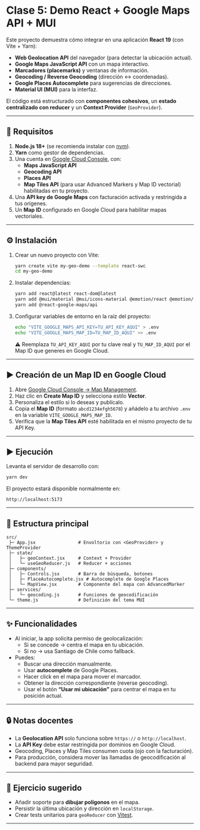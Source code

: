 # Clase 5: Demo React + Google Maps API + MUI

Este proyecto demuestra cómo integrar en una aplicación **React 19** (con Vite + Yarn):

- **Web Geolocation API** del navegador (para detectar la ubicación actual).
- **Google Maps JavaScript API** con un mapa interactivo.
- **Marcadores (placemarks)** y ventanas de información.
- **Geocoding / Reverse Geocoding** (dirección ↔ coordenadas).
- **Google Places Autocomplete** para sugerencias de direcciones.
- **Material UI (MUI)** para la interfaz.

El código está estructurado con **componentes cohesivos**, un **estado centralizado con reducer** y un **Context Provider** (`GeoProvider`).

---

## 🚀 Requisitos

1. **Node.js 18+** (se recomienda instalar con [nvm](https://github.com/nvm-sh/nvm)).
2. **Yarn** como gestor de dependencias.
3. Una cuenta en [Google Cloud Console](https://console.cloud.google.com/), con:
   - **Maps JavaScript API**
   - **Geocoding API**
   - **Places API**
   - **Map Tiles API** (para usar Advanced Markers y Map ID vectorial)
   habilitadas en tu proyecto.
4. Una **API key de Google Maps** con facturación activada y restringida a tus orígenes.
5. Un **Map ID** configurado en Google Cloud para habilitar mapas vectoriales.

---

## ⚙️ Instalación

1. Crear un nuevo proyecto con Vite:

   ```bash
   yarn create vite my-geo-demo --template react-swc
   cd my-geo-demo
   ```

2. Instalar dependencias:

   ```bash
   yarn add react@latest react-dom@latest
   yarn add @mui/material @mui/icons-material @emotion/react @emotion/styled
   yarn add @react-google-maps/api
   ```

3. Configurar variables de entorno en la raíz del proyecto:

   ```bash
   echo "VITE_GOOGLE_MAPS_API_KEY=TU_API_KEY_AQUI" > .env
   echo "VITE_GOOGLE_MAPS_MAP_ID=TU_MAP_ID_AQUI" >> .env
   ```

   ⚠️ Reemplaza `TU_API_KEY_AQUI` por tu clave real y `TU_MAP_ID_AQUI` por el Map ID que generes en Google Cloud.

---

## ▶️ Creación de un Map ID en Google Cloud

1. Abre [Google Cloud Console → Map Management](https://console.cloud.google.com/google/maps-apis/studio/maps).
2. Haz clic en **Create Map ID** y selecciona estilo **Vector**.
3. Personaliza el estilo si lo deseas y publícalo.
4. Copia el **Map ID** (formato `abcd1234efgh5678`) y añádelo a tu archivo `.env` en la variable `VITE_GOOGLE_MAPS_MAP_ID`.
5. Verifica que la **Map Tiles API** esté habilitada en el mismo proyecto de tu API Key.

---

## ▶️ Ejecución

Levanta el servidor de desarrollo con:

```bash
yarn dev
```

El proyecto estará disponible normalmente en:

```
http://localhost:5173
```

---

## 📂 Estructura principal

```
src/
 ├─ App.jsx                # Envoltorio con <GeoProvider> y ThemeProvider
 ├─ state/
 │   ├─ geoContext.jsx     # Context + Provider
 │   └─ useGeoReducer.js   # Reducer + acciones
 ├─ components/
 │   ├─ Controls.jsx       # Barra de búsqueda, botones
 │   ├─ PlaceAutocomplete.jsx # Autocomplete de Google Places
 │   └─ MapView.jsx        # Componente del mapa con AdvancedMarker
 ├─ services/
 │   └─ geocoding.js       # Funciones de geocodificación
 └─ theme.js               # Definición del tema MUI
```

---

## ✨ Funcionalidades

- Al iniciar, la app solicita permiso de geolocalización:
  - Si se concede → centra el mapa en tu ubicación.
  - Si no → usa Santiago de Chile como fallback.
- Puedes:
  - Buscar una dirección manualmente.
  - Usar **autocomplete** de Google Places.
  - Hacer click en el mapa para mover el marcador.
  - Obtener la dirección correspondiente (reverse geocoding).
  - Usar el botón **“Usar mi ubicación”** para centrar el mapa en tu posición actual.

---

## 🔒 Notas docentes

- La **Geolocation API** solo funciona sobre `https://` o `http://localhost`.
- La **API Key** debe estar restringida por dominios en Google Cloud.
- Geocoding, Places y Map Tiles consumen cuota (ojo con la facturación).
- Para producción, considera mover las llamadas de geocodificación al backend para mayor seguridad.

---

## 🧪 Ejercicio sugerido

- Añadir soporte para **dibujar polígonos** en el mapa.
- Persistir la última ubicación y dirección en `localStorage`.
- Crear tests unitarios para `geoReducer` con [Vitest](https://vitest.dev/).

---
